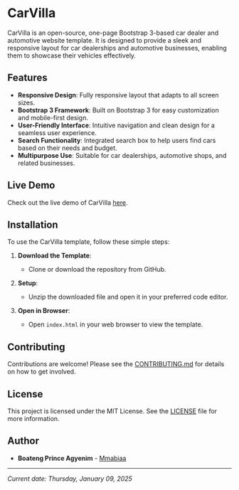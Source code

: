# CarVilla

CarVilla is an open-source, one-page Bootstrap 3-based car dealer and automotive website template. It is designed to provide a sleek and responsive layout for car dealerships and automotive businesses, enabling them to showcase their vehicles effectively.

## Features

- **Responsive Design**: Fully responsive layout that adapts to all screen sizes.
- **Bootstrap 3 Framework**: Built on Bootstrap 3 for easy customization and mobile-first design.
- **User-Friendly Interface**: Intuitive navigation and clean design for a seamless user experience.
- **Search Functionality**: Integrated search box to help users find cars based on their needs and budget.
- **Multipurpose Use**: Suitable for car dealerships, automotive shops, and related businesses.

## Live Demo

Check out the live demo of CarVilla [here](https://www.free-css.com/free-css-templates/page296/carvilla).

## Installation

To use the CarVilla template, follow these simple steps:

1. **Download the Template**:
   - Clone or download the repository from GitHub.

2. **Setup**:
   - Unzip the downloaded file and open it in your preferred code editor.

3. **Open in Browser**:
   - Open `index.html` in your web browser to view the template.

## Contributing

Contributions are welcome! Please see the [CONTRIBUTING.md](CONTRIBUTING.md) for details on how to get involved.

## License

This project is licensed under the MIT License. See the [LICENSE](LICENSE) file for more information.

## Author

- **Boateng Prince Agyenim** - [Mmabiaa](https://github.com/Mmabiaa)

---

*Current date: Thursday, January 09, 2025*
